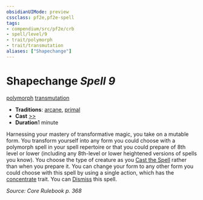 ```yaml
---
obsidianUIMode: preview
cssclass: pf2e,pf2e-spell
tags:
- compendium/src/pf2e/crb
- spell/level/9
- trait/polymorph
- trait/transmutation
aliases: ["Shapechange"]
---
```

# Shapechange *Spell 9*   
[polymorph](../../Rules/traits/polymorph.md)  [transmutation](../../Rules/traits/transmutation.md)  

- **Traditions**: [arcane](../../Rules/traits/arcane.md), [primal](../../Rules/traits/primal.md)
- **Cast** [>>](../../Rules/core-rulebook/chapter-9-playing-the-game.md#Actions "Two-Action") 
- **Duration**1 minute

Harnessing your mastery of transformative magic, you take on a mutable form. You transform yourself into any form you could choose with a polymorph spell in your spell repertoire or that you could prepare of 8th level or lower (including any 8th-level or lower heightened versions of spells you know). You choose the type of creature as you [Cast the Spell](../../Rules/actions/cast-a-spell.md) rather than when you prepare it. You can change your form to any other form you could choose with this spell by using a single action, which has the [concentrate](../../Rules/traits/concentrate.md) trait. You can [Dismiss](../../Rules/actions/dismiss.md) this spell.

*Source: Core Rulebook p. 368*